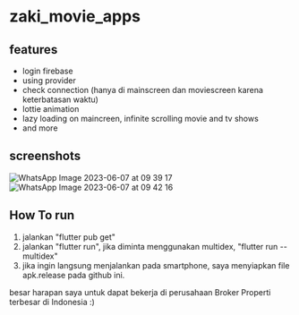 # zaki_movie_apps
## features
- login firebase
- using provider
- check connection (hanya di mainscreen dan moviescreen karena keterbatasan waktu)
- lottie animation
- lazy loading on maincreen, infinite scrolling movie and tv shows
- and more

## screenshots
![WhatsApp Image 2023-06-07 at 09 39 17](https://github.com/zakikii/movie_app/assets/48177776/8b930bbc-339b-4356-8c1f-cbacb56403e4)
![WhatsApp Image 2023-06-07 at 09 42 16](https://github.com/zakikii/movie_app/assets/48177776/480a89a6-f45d-4bf9-a1fb-6c53ec2e13f1)


## How To run
1. jalankan "flutter pub get"
2. jalankan "flutter run", jika diminta menggunakan multidex, "flutter run --multidex"
3. jika ingin langsung menjalankan pada smartphone, saya menyiapkan file apk.release pada github ini.

besar harapan saya untuk dapat bekerja di perusahaan Broker Properti terbesar di Indonesia :)
